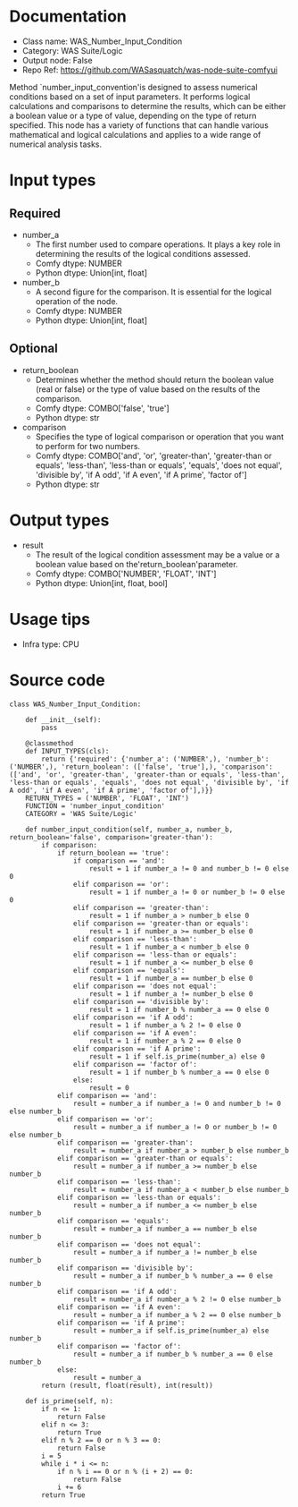 # Documentation
- Class name: WAS_Number_Input_Condition
- Category: WAS Suite/Logic
- Output node: False
- Repo Ref: https://github.com/WASasquatch/was-node-suite-comfyui

Method `number_input_convention'is designed to assess numerical conditions based on a set of input parameters. It performs logical calculations and comparisons to determine the results, which can be either a boolean value or a type of value, depending on the type of return specified. This node has a variety of functions that can handle various mathematical and logical calculations and applies to a wide range of numerical analysis tasks.

# Input types
## Required
- number_a
    - The first number used to compare operations. It plays a key role in determining the results of the logical conditions assessed.
    - Comfy dtype: NUMBER
    - Python dtype: Union[int, float]
- number_b
    - A second figure for the comparison. It is essential for the logical operation of the node.
    - Comfy dtype: NUMBER
    - Python dtype: Union[int, float]
## Optional
- return_boolean
    - Determines whether the method should return the boolean value (real or false) or the type of value based on the results of the comparison.
    - Comfy dtype: COMBO['false', 'true']
    - Python dtype: str
- comparison
    - Specifies the type of logical comparison or operation that you want to perform for two numbers.
    - Comfy dtype: COMBO['and', 'or', 'greater-than', 'greater-than or equals', 'less-than', 'less-than or equals', 'equals', 'does not equal', 'divisible by', 'if A odd', 'if A even', 'if A prime', 'factor of']
    - Python dtype: str

# Output types
- result
    - The result of the logical condition assessment may be a value or a boolean value based on the'return_boolean'parameter.
    - Comfy dtype: COMBO['NUMBER', 'FLOAT', 'INT']
    - Python dtype: Union[int, float, bool]

# Usage tips
- Infra type: CPU

# Source code
```
class WAS_Number_Input_Condition:

    def __init__(self):
        pass

    @classmethod
    def INPUT_TYPES(cls):
        return {'required': {'number_a': ('NUMBER',), 'number_b': ('NUMBER',), 'return_boolean': (['false', 'true'],), 'comparison': (['and', 'or', 'greater-than', 'greater-than or equals', 'less-than', 'less-than or equals', 'equals', 'does not equal', 'divisible by', 'if A odd', 'if A even', 'if A prime', 'factor of'],)}}
    RETURN_TYPES = ('NUMBER', 'FLOAT', 'INT')
    FUNCTION = 'number_input_condition'
    CATEGORY = 'WAS Suite/Logic'

    def number_input_condition(self, number_a, number_b, return_boolean='false', comparison='greater-than'):
        if comparison:
            if return_boolean == 'true':
                if comparison == 'and':
                    result = 1 if number_a != 0 and number_b != 0 else 0
                elif comparison == 'or':
                    result = 1 if number_a != 0 or number_b != 0 else 0
                elif comparison == 'greater-than':
                    result = 1 if number_a > number_b else 0
                elif comparison == 'greater-than or equals':
                    result = 1 if number_a >= number_b else 0
                elif comparison == 'less-than':
                    result = 1 if number_a < number_b else 0
                elif comparison == 'less-than or equals':
                    result = 1 if number_a <= number_b else 0
                elif comparison == 'equals':
                    result = 1 if number_a == number_b else 0
                elif comparison == 'does not equal':
                    result = 1 if number_a != number_b else 0
                elif comparison == 'divisible by':
                    result = 1 if number_b % number_a == 0 else 0
                elif comparison == 'if A odd':
                    result = 1 if number_a % 2 != 0 else 0
                elif comparison == 'if A even':
                    result = 1 if number_a % 2 == 0 else 0
                elif comparison == 'if A prime':
                    result = 1 if self.is_prime(number_a) else 0
                elif comparison == 'factor of':
                    result = 1 if number_b % number_a == 0 else 0
                else:
                    result = 0
            elif comparison == 'and':
                result = number_a if number_a != 0 and number_b != 0 else number_b
            elif comparison == 'or':
                result = number_a if number_a != 0 or number_b != 0 else number_b
            elif comparison == 'greater-than':
                result = number_a if number_a > number_b else number_b
            elif comparison == 'greater-than or equals':
                result = number_a if number_a >= number_b else number_b
            elif comparison == 'less-than':
                result = number_a if number_a < number_b else number_b
            elif comparison == 'less-than or equals':
                result = number_a if number_a <= number_b else number_b
            elif comparison == 'equals':
                result = number_a if number_a == number_b else number_b
            elif comparison == 'does not equal':
                result = number_a if number_a != number_b else number_b
            elif comparison == 'divisible by':
                result = number_a if number_b % number_a == 0 else number_b
            elif comparison == 'if A odd':
                result = number_a if number_a % 2 != 0 else number_b
            elif comparison == 'if A even':
                result = number_a if number_a % 2 == 0 else number_b
            elif comparison == 'if A prime':
                result = number_a if self.is_prime(number_a) else number_b
            elif comparison == 'factor of':
                result = number_a if number_b % number_a == 0 else number_b
            else:
                result = number_a
        return (result, float(result), int(result))

    def is_prime(self, n):
        if n <= 1:
            return False
        elif n <= 3:
            return True
        elif n % 2 == 0 or n % 3 == 0:
            return False
        i = 5
        while i * i <= n:
            if n % i == 0 or n % (i + 2) == 0:
                return False
            i += 6
        return True
```